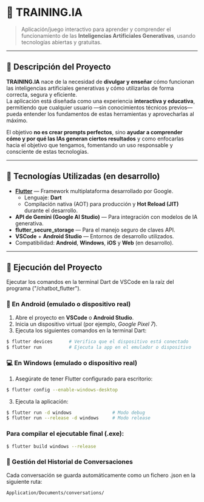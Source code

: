 # 🧠 TRAINING.IA

> Aplicación/juego interactivo para aprender y comprender el funcionamiento de las **Inteligencias Artificiales Generativas**, usando tecnologías abiertas y gratuitas.

---

## 📖 Descripción del Proyecto

**TRAINING.IA** nace de la necesidad de **divulgar y enseñar** cómo funcionan las inteligencias artificiales generativas y cómo utilizarlas de forma correcta, segura y eficiente.  
La aplicación está diseñada como una experiencia **interactiva y educativa**, permitiendo que cualquier usuario —sin conocimientos técnicos previos— pueda entender los fundamentos de estas herramientas y aprovecharlas al máximo.

El objetivo **no es crear prompts perfectos**, sino **ayudar a comprender cómo y por qué las IAs generan ciertos resultados** y como enfocarlas hacia el objetivo que tengamos, fomentando un uso responsable y consciente de estas tecnologías.

---

## 🚀 Tecnologías Utilizadas (en desarrollo)

- **[Flutter](https://flutter.dev/)** — Framework multiplataforma desarrollado por Google.  
  - Lenguaje: **Dart**
  - Compilación nativa (AOT) para producción y **Hot Reload (JIT)** durante el desarrollo.
- **API de Gemini (Google AI Studio)** — Para integración con modelos de IA generativa.
- **flutter_secure_storage** — Para el manejo seguro de claves API.
- **VSCode** + **Android Studio** — Entornos de desarrollo utilizados.
- Compatibilidad: **Android**, **Windows**, **iOS** y **Web** (en desarrollo).

---

## 🚀 Ejecución del Proyecto

Ejecutar los comandos en la terminal Dart de VSCode en la raíz del programa ("/chatbot_flutter").

### 📱 En Android (emulado o dispositivo real)

1. Abre el proyecto en **VSCode** o **Android Studio**.  
2. Inicia un dispositivo virtual (por ejemplo, *Google Pixel 7*).  
3. Ejecuta los siguientes comandos en la terminal Dart:

```bash
$ flutter devices      # Verifica que el dispositivo está conectado
$ flutter run          # Ejecuta la app en el emulador o dispositivo
```

### 💻 En Windows (emulado o dispositivo real)

1. Asegúrate de tener Flutter configurado para escritorio:
   
 ```bash
$ flutter config --enable-windows-desktop
```

3. Ejecuta la aplicación:
   
```bash
$ flutter run -d windows               # Modo debug
$ flutter run --release -d windows     # Modo release
```

### Para compilar el ejecutable final (.exe):

```bash
$ flutter build windows --release
```

### 💾 Gestión del Historial de Conversaciones

Cada conversación se guarda automáticamente como un fichero .json en la siguiente ruta:

```bash
Application/Documents/conversations/
```
